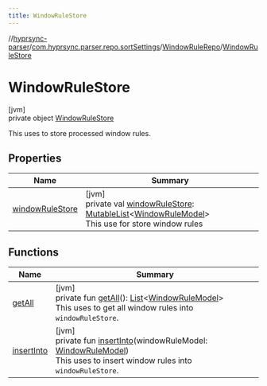 ```yaml
---
title: WindowRuleStore
---
```

//[hyprsync-parser](../../../../index.html)/[com.hyprsync.parser.repo.sortSettings](../../index.html)/[WindowRuleRepo](../index.html)/[WindowRuleStore](index.html)



# WindowRuleStore



[jvm]\
private object [WindowRuleStore](index.html)

This uses to store processed window rules.



## Properties


| Name | Summary |
|---|---|
| [windowRuleStore](window-rule-store.html) | [jvm]<br>private val [windowRuleStore](window-rule-store.html): [MutableList](https://kotlinlang.org/api/core/kotlin-stdlib/kotlin.collections/-mutable-list/index.html)&lt;[WindowRuleModel](../../../com.hyprsync.parser.models/-window-rule-model/index.html)&gt;<br>This use for store window rules |


## Functions


| Name | Summary |
|---|---|
| [getAll](get-all.html) | [jvm]<br>private fun [getAll](get-all.html)(): [List](https://kotlinlang.org/api/core/kotlin-stdlib/kotlin.collections/-list/index.html)&lt;[WindowRuleModel](../../../com.hyprsync.parser.models/-window-rule-model/index.html)&gt;<br>This uses to get all window rules into `windowRuleStore`. |
| [insertInto](insert-into.html) | [jvm]<br>private fun [insertInto](insert-into.html)(windowRuleModel: [WindowRuleModel](../../../com.hyprsync.parser.models/-window-rule-model/index.html))<br>This uses to insert window rules into `windowRuleStore`. |

